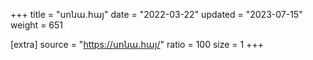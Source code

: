 +++
title = "սոնա.հայ"
date = "2022-03-22"
updated = "2023-07-15"
weight = 651

[extra]
source = "https://սոնա.հայ/"
ratio = 100
size = 1
+++
